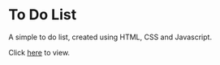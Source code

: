 <h1>To Do List</h1>

A simple to do list, created using HTML, CSS and Javascript.

Click <a href='https://michaelmcmillen.github.io/todo_list/' target="_blank">here</a> to view.